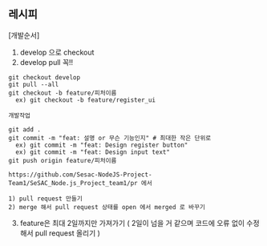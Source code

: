 ## 레시피

[개발순서]
1. develop 으로 checkout
2. develop pull 꼭!!
```
git checkout develop
git pull --all
git checkout -b feature/피처이름
  ex) git checkout -b feature/register_ui

개발작업

git add .
git commit -m "feat: 설명 or 무슨 기능인지" # 최대한 작은 단위로
  ex) git commit -m "feat: Design register button"
  ex) git commit -m "feat: Design input text"
git push origin feature/피처이름

https://github.com/Sesac-NodeJS-Project-Team1/SeSAC_Node.js_Project_team1/pr 에서

1) pull request 만들기
2) merge 해서 pull request 상태를 open 에서 merged 로 바꾸기
```
3. feature은 최대 2일까지만 가져가기 ( 2일이 넘을 거 같으며 코드에 오류 없이 수정해서 pull request 올리기 )


